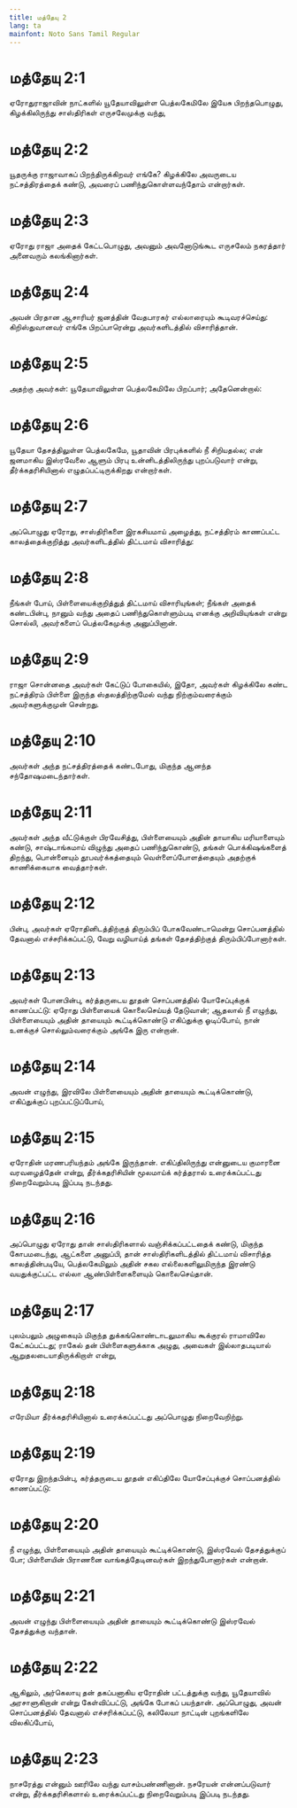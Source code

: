 ```yaml
---
title: மத்தேயு 2
lang: ta
mainfont: Noto Sans Tamil Regular
---
```


# மத்தேயு 2:1

ஏரோதுராஜாவின் நாட்களில் யூதேயாவிலுள்ள பெத்லகேமிலே இயேசு பிறந்தபொழுது, கிழக்கிலிருந்து சாஸ்திரிகள் எருசலேமுக்கு வந்து,

# மத்தேயு 2:2

யூதருக்கு ராஜாவாகப் பிறந்திருக்கிறவர் எங்கே? கிழக்கிலே அவருடைய நட்சத்திரத்தைக் கண்டு, அவரைப் பணிந்துகொள்ளவந்தோம் என்றார்கள்.

# மத்தேயு 2:3

ஏரோது ராஜா அதைக் கேட்டபொழுது, அவனும் அவனோடுங்கூட எருசலேம் நகரத்தார் அனைவரும் கலங்கினார்கள்.

# மத்தேயு 2:4

அவன் பிரதான ஆசாரியர் ஜனத்தின் வேதபாரகர் எல்லாரையும் கூடிவரச்செய்து: கிறிஸ்துவானவர் எங்கே பிறப்பாரென்று அவர்களிடத்தில் விசாரித்தான்.

# மத்தேயு 2:5

அதற்கு அவர்கள்: யூதேயாவிலுள்ள பெத்லகேமிலே பிறப்பார்; அதேனென்றால்:

# மத்தேயு 2:6

யூதேயா தேசத்திலுள்ள பெத்லகேமே, யூதாவின் பிரபுக்களில் நீ சிறியதல்ல; என் ஜனமாகிய இஸ்ரவேலை ஆளும் பிரபு உன்னிடத்திலிருந்து புறப்படுவார் என்று, தீர்க்கதரிசியினால் எழுதப்பட்டிருக்கிறது என்றார்கள்.

# மத்தேயு 2:7

அப்பொழுது ஏரோது, சாஸ்திரிகளை இரகசியமாய் அழைத்து, நட்சத்திரம் காணப்பட்ட காலத்தைக்குறித்து அவர்களிடத்தில் திட்டமாய் விசாரித்து:

# மத்தேயு 2:8

நீங்கள் போய், பிள்ளையைக்குறித்துத் திட்டமாய் விசாரியுங்கள்; நீங்கள் அதைக் கண்டபின்பு, நானும் வந்து அதைப் பணிந்துகொள்ளும்படி எனக்கு அறிவியுங்கள் என்று சொல்லி, அவர்களைப் பெத்லகேமுக்கு அனுப்பினான்.

# மத்தேயு 2:9

ராஜா சொன்னதை அவர்கள் கேட்டுப் போகையில், இதோ, அவர்கள் கிழக்கிலே கண்ட நட்சத்திரம் பிள்ளை இருந்த ஸ்தலத்திற்குமேல் வந்து நிற்கும்வரைக்கும் அவர்களுக்குமுன் சென்றது.

# மத்தேயு 2:10

அவர்கள் அந்த நட்சத்திரத்தைக் கண்டபோது, மிகுந்த ஆனந்த சந்தோஷமடைந்தார்கள்.

# மத்தேயு 2:11

அவர்கள் அந்த வீட்டுக்குள் பிரவேசித்து, பிள்ளையையும் அதின் தாயாகிய மரியாளையும் கண்டு, சாஷ்டாங்கமாய் விழுந்து அதைப் பணிந்துகொண்டு, தங்கள் பொக்கிஷங்களைத் திறந்து, பொன்னையும் தூபவர்க்கத்தையும் வெள்ளைப்போளத்தையும் அதற்குக் காணிக்கையாக வைத்தார்கள்.

# மத்தேயு 2:12

பின்பு, அவர்கள் ஏரோதினிடத்திற்குத் திரும்பிப் போகவேண்டாமென்று சொப்பனத்தில் தேவனால் எச்சரிக்கப்பட்டு, வேறு வழியாய்த் தங்கள் தேசத்திற்குத் திரும்பிப்போனார்கள்.

# மத்தேயு 2:13

அவர்கள் போனபின்பு, கர்த்தருடைய தூதன் சொப்பனத்தில் யோசேப்புக்குக் காணப்பட்டு: ஏரோது பிள்ளையைக் கொலைசெய்யத் தேடுவான்; ஆதலால் நீ எழுந்து, பிள்ளையையும் அதின் தாயையும் கூட்டிக்கொண்டு எகிப்துக்கு ஓடிப்போய், நான் உனக்குச் சொல்லும்வரைக்கும் அங்கே இரு என்றான்.

# மத்தேயு 2:14

அவன் எழுந்து, இரவிலே பிள்ளையையும் அதின் தாயையும் கூட்டிக்கொண்டு, எகிப்துக்குப் புறப்பட்டுப்போய்,

# மத்தேயு 2:15

ஏரோதின் மரணபரியந்தம் அங்கே இருந்தான். எகிப்திலிருந்து என்னுடைய குமாரனை வரவழைத்தேன் என்று, தீர்க்கதரிசியின் மூலமாய்க் கர்த்தரால் உரைக்கப்பட்டது நிறைவேறும்படி இப்படி நடந்தது.

# மத்தேயு 2:16

அப்பொழுது ஏரோது தான் சாஸ்திரிகளால் வஞ்சிக்கப்பட்டதைக் கண்டு, மிகுந்த கோபமடைந்து, ஆட்களை அனுப்பி, தான் சாஸ்திரிகளிடத்தில் திட்டமாய் விசாரித்த காலத்தின்படியே, பெத்லகேமிலும் அதின் சகல எல்லைகளிலுமிருந்த இரண்டு வயதுக்குட்பட்ட எல்லா ஆண்பிள்ளைகளையும் கொலைசெய்தான்.

# மத்தேயு 2:17

புலம்பலும் அழுகையும் மிகுந்த துக்கங்கொண்டாடலுமாகிய கூக்குரல் ராமாவிலே கேட்கப்பட்டது; ராகேல் தன் பிள்ளைகளுக்காக அழுது, அவைகள் இல்லாதபடியால் ஆறுதலடையாதிருக்கிறாள் என்று,

# மத்தேயு 2:18

எரேமியா தீர்க்கதரிசியினால் உரைக்கப்பட்டது அப்பொழுது நிறைவேறிற்று.

# மத்தேயு 2:19

ஏரோது இறந்தபின்பு, கர்த்தருடைய தூதன் எகிப்திலே யோசேப்புக்குச் சொப்பனத்தில் காணப்பட்டு:

# மத்தேயு 2:20

நீ எழுந்து, பிள்ளையையும் அதின் தாயையும் கூட்டிக்கொண்டு, இஸ்ரவேல் தேசத்துக்குப் போ; பிள்ளையின் பிராணனை வாங்கத்தேடினவர்கள் இறந்துபோனார்கள் என்றான்.

# மத்தேயு 2:21

அவன் எழுந்து பிள்ளையையும் அதின் தாயையும் கூட்டிக்கொண்டு இஸ்ரவேல் தேசத்துக்கு வந்தான்.

# மத்தேயு 2:22

ஆகிலும், அர்கெலாயு தன் தகப்பனாகிய ஏரோதின் பட்டத்துக்கு வந்து, யூதேயாவில் அரசாளுகிறான் என்று கேள்விப்பட்டு, அங்கே போகப் பயந்தான். அப்பொழுது, அவன் சொப்பனத்தில் தேவனால் எச்சரிக்கப்பட்டு, கலிலேயா நாட்டின் புறங்களிலே விலகிப்போய்,

# மத்தேயு 2:23

நாசரேத்து என்னும் ஊரிலே வந்து வாசம்பண்ணினான். நசரேயன் என்னப்படுவார் என்று, தீர்க்கதரிசிகளால் உரைக்கப்பட்டது நிறைவேறும்படி இப்படி நடந்தது.


